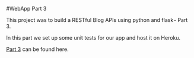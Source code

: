 #WebApp Part 3

This project was to build a RESTful Blog APIs using python and flask - Part 3.

In this part we set up some unit tests for our app and host it on Heroku.

[Part 3](https://www.codementor.io/@olawalealadeusi896/building-a-restful-blog-apis-using-python-and-flask-part-3-lx7rt8pfk) can be found here.